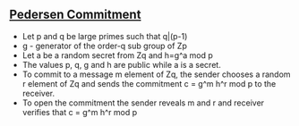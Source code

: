 ## [Pedersen Commitment](http://crypto.stackexchange.com/questions/9704/why-is-the-pedersen-commitment-computationally-binding)

* Let p and q be large primes such that q|(p-1)
* g - generator of the order-q sub group of Zp
* Let a be a random secret from Zq and h=g^a mod p
* The values p, q, g and h are public while a is a secret. 
* To commit to a message m element of Zq, the sender chooses a random r element of Zq and sends the commitment c = g^m h^r mod p to the receiver.
* To open the commitment the sender reveals m and r and receiver verifies that c = g^m h^r mod p
